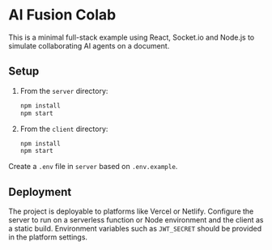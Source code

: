 # AI Fusion Colab

This is a minimal full-stack example using React, Socket.io and Node.js to simulate collaborating AI agents on a document.

## Setup

1. From the `server` directory:
   ```bash
   npm install
   npm start
   ```
2. From the `client` directory:
   ```bash
   npm install
   npm start
   ```

Create a `.env` file in `server` based on `.env.example`.

## Deployment

The project is deployable to platforms like Vercel or Netlify. Configure the
server to run on a serverless function or Node environment and the client as a
static build. Environment variables such as `JWT_SECRET` should be provided in
the platform settings.
